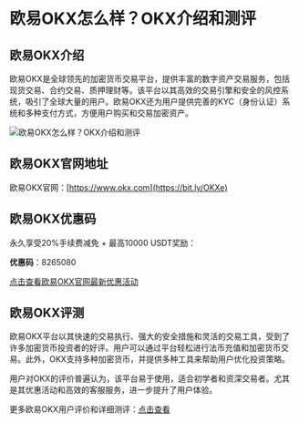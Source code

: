 # 欧易OKX怎么样？OKX介绍和测评

## 欧易OKX介绍

欧易OKX是全球领先的加密货币交易平台，提供丰富的数字资产交易服务，包括现货交易、合约交易、质押理财等。该平台以其高效的交易引擎和安全的风控系统，吸引了全球大量的用户。欧易OKX还为用户提供完善的KYC（身份认证）系统和多种支付方式，方便用户购买和交易加密资产。

![欧易OKX怎么样？OKX介绍和测评](https://github.com/user-attachments/assets/fcbe63d5-f6a4-4dda-afb3-ab1d8dec08de)

## 欧易OKX官网地址
欧易OKX官网：[https://www.okx.com](https://bit.ly/OKXe)

## 欧易OKX优惠码
永久享受20%手续费减免 + 最高10000 USDT奖励：

**优惠码**：8265080

[点击查看欧易OKX官网最新优惠活动](https://bit.ly/OKXe)


## 欧易OKX评测

欧易OKX平台以其快速的交易执行、强大的安全措施和灵活的交易工具，受到了许多加密货币投资者的好评。用户可以通过平台轻松进行法币充值和加密货币交易。此外，OKX支持多种加密货币，并提供多种工具来帮助用户优化投资策略。

用户对OKX的评价普遍认为，该平台易于使用，适合初学者和资深交易者。尤其是其优惠活动和高效的客服服务，进一步提升了用户体验。

更多欧易OKX用户评价和详细测评：[点击查看](https://bit.ly/OKXe)
